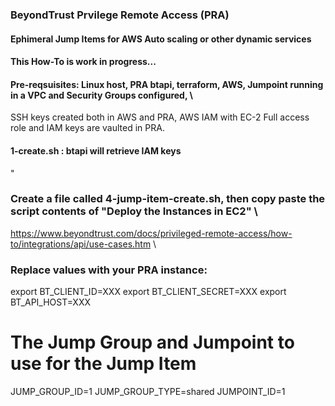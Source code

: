 ### BeyondTrust Prvilege Remote Access (PRA)
#### Ephimeral Jump Items for AWS Auto scaling or other dynamic services
#### This How-To is work in progress...

#### Pre-reqsuisites: Linux host, PRA btapi, terraform, AWS, Jumpoint running in a VPC and Security Groups configured, \
SSH keys created both in AWS and PRA, AWS IAM with EC-2 Full access role and IAM keys are vaulted in PRA.
#### 1-create.sh : btapi will retrieve IAM keys 
"
### Create a file called 4-jump-item-create.sh, then copy paste the script contents of "Deploy the Instances in EC2" \
https://www.beyondtrust.com/docs/privileged-remote-access/how-to/integrations/api/use-cases.htm \
### Replace values with your PRA instance:
export BT_CLIENT_ID=XXX
export BT_CLIENT_SECRET=XXX
export BT_API_HOST=XXX

# The Jump Group and Jumpoint to use for the Jump Item
JUMP_GROUP_ID=1
JUMP_GROUP_TYPE=shared
JUMPOINT_ID=1
